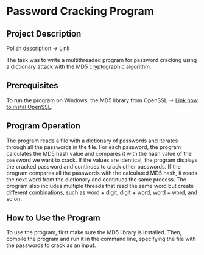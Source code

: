 # Password Cracking Program
## Project Description
Polish description -> [Link](https://kcir.pwr.edu.pl/~witold/opsys/opsysA_23.html)

The task was to write a multithreaded program for password cracking using a dictionary attack with the MD5 cryptographic algorithm.

## Prerequisites
To run the program on Windows, the MD5 library from OpenSSL -> [Link how to instal OpenSSL](https://www.youtube.com/watch?v=jSkQ27sTto0&ab_channel=TechDeepDive).

## Program Operation
The program reads a file with a dictionary of passwords and iterates through all the passwords in the file. For each password, the program calculates the MD5 hash value and compares it with the hash value of the password we want to crack. If the values are identical, the program displays the cracked password and continues to crack other passwords. If the program compares all the passwords with the calculated MD5 hash, it reads the next word from the dictionary and continues the same process. The program also includes multiple threads that read the same word but create different combinations, such as word + digit, digit + word, word + word, and so on.

## How to Use the Program
To use the program, first make sure the MD5 library is installed. Then, compile the program and run it in the command line, specifying the file with the passwords to crack as an input.



